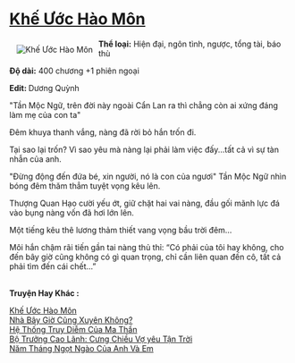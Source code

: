 <a href="https://utruyen.com/truyen/khe-uoc-hao-mon/9894/" title="Khế Ước Hào Môn"><h1>Khế Ước Hào Môn</h1></a><div style="display:table"><img align="right" style="float: left; padding: 10px;" src="https://utruyen.com/images/story/200x260/khe-uoc-hao-mon.jpg" alt="Khế Ước Hào Môn"><b>Thể loại:</b> Hiện đại, ngôn tình, ngược, tổng tài, báo thù<p></p><b>Độ dài:</b> 400 chương +1 phiên ngoại<p></p><b>Edit: </b>Dương Quỳnh<p></p>"Tần Mộc Ngữ, trên đời này ngoài Cẩn Lan ra thì chẳng còn ai xứng đáng làm mẹ của con ta"<p></p>Đêm khuya thanh vắng, nàng đã rời bỏ hắn trốn đi.<p></p>Tại sao lại trốn? Vì sao yêu mà nàng lại phải làm việc đấy...tất cả vì sự tàn nhẫn của anh.<p></p>"Đừng động đến đứa bé, xin người, nó là con của ngươi" Tần Mộc Ngữ nhìn bóng đêm thăm thẳm tuyệt vọng kêu lên.<p></p>Thượng Quan Hạo cười yếu ớt, giữ chặt hai vai nàng, đầu gối mãnh lực đá vào bụng nàng vốn đã hơi lớn lên.<p></p>Một tiếng kêu thê lương thảm thiết vang vọng bầu trời đêm…<p></p>Môi hắn chậm rãi tiến gần tai nàng thủ thỉ: “Có phải của tôi hay không, cho đến bây giờ cũng không có gì quan trọng, chỉ cần liên quan đến cô, tất cả phải tìm đến cái chết…”</div><p><br><b>Truyện Hay Khác :</b></p><a href="https://utruyen.com/truyen/khe-uoc-hao-mon/9894/" alt="Khế Ước Hào Môn">Khế Ước Hào Môn</a><br/><a href="https://utruyen.com/truyen/nha-bay-gio-cung-xuyen-khong/19496/" alt="Nhà Bây Giờ Cũng Xuyên Không?">Nhà Bây Giờ Cũng Xuyên Không?</a><br/><a href="https://github.com/quanluxury/ngontinh_top100/tree/master/truyenhay/19161" alt="Hệ Thống Truy Diễm Của Ma Thần">Hệ Thống Truy Diễm Của Ma Thần</a><br/><a href="https://github.com/quanluxury/ngontinh_top100/tree/master/truyenhay/19070" alt="Bộ Trưởng Cao Lãnh: Cưng Chiều Vợ yêu Tận Trời">Bộ Trưởng Cao Lãnh: Cưng Chiều Vợ yêu Tận Trời</a><br/><a href="https://images.google.sm/url?q=https%3A%2F%2Futruyen.com%2Ftruyen%2Fnam-thang-ngot-ngao-cua-anh-va-em%2F19008%2F" alt="Năm Tháng Ngọt Ngào Của Anh Và Em">Năm Tháng Ngọt Ngào Của Anh Và Em</a><br/>